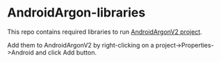 AndroidArgon-libraries
======================

This repo contains required libraries to run [AndroidArgonV2 project](https://github.com/pkwiecien/AndroidArgonV2).

Add them to AndroidArgonV2 by right-clicking on a project->Properties->Android and click Add button.
